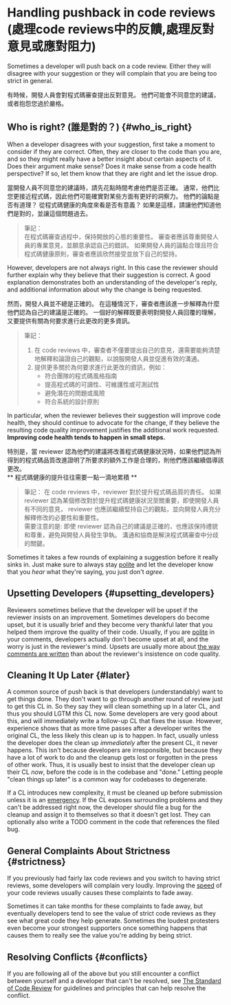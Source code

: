 # Handling pushback in code reviews (處理code reviews中的反饋,處理反對意見或應對阻力)



Sometimes a developer will push back on a code review. Either they will disagree
with your suggestion or they will complain that you are being too strict in
general.

有時候，開發人員會對程式碼審查提出反對意見。 他們可能會不同意您的建議，或者抱怨您過於嚴格。 

## Who is right? (誰是對的？) {#who_is_right}

When a developer disagrees with your suggestion, first take a moment to consider
if they are correct. Often, they are closer to the code than you are, and so
they might really have a better insight about certain aspects of it. Does their
argument make sense? Does it make sense from a code health perspective? If so,
let them know that they are right and let the issue drop.  

當開發人員不同意您的建議時，請先花點時間考慮他們是否正確。 通常，他們比您更接近程式碼，因此他們可能確實對某些方面有更好的洞察力。 他們的論點是否有道理？ 從程式碼健康的角度來看是否有意義？ 如果是這樣，請讓他們知道他們是對的，並讓這個問題過去。  

> 筆記：  
> 在程式碼審查過程中，保持開放的心態的重要性。 審查者應該尊重開發人員的專業意見，並願意承認自己的錯誤。 如果開發人員的論點合理且符合程式碼健康原則，審查者應該欣然接受並放下自己的堅持。  

However, developers are not always right. In this case the reviewer should
further explain why they believe that their suggestion is correct. A good
explanation demonstrates both an understanding of the developer's reply, and
additional information about why the change is being requested.

然而，開發人員並不總是正確的。 在這種情況下，審查者應該進一步解釋為什麼他們認為自己的建議是正確的。 一個好的解釋既要表明對開發人員回覆的理解，又要提供有關為何要求進行此更改的更多資訊。  
>  筆記：
>  1. 在 code reviews 中，審查者不僅要提出自己的意見，還需要能夠清楚地解釋和論證自己的觀點，以說服開發人員並促進有效的溝通。
>  2. 提供更多關於為何要求進行此更改的資訊，例如：
>     *  符合團隊的程式碼風格指南
>     *  提高程式碼的可讀性、可維護性或可測試性
>     *  避免潛在的問題或風險
>     *  符合系統的設計原則  


In particular, when the reviewer believes their suggestion will improve code
health, they should continue to advocate for the change, if they believe the
resulting code quality improvement justifies the additional work requested.
**Improving code health tends to happen in small steps.**

特別是，當 reviewer 認為他們的建議將改善程式碼健康狀況時，如果他們認為所得到的程式碼品質改進證明了所要求的額外工作是合理的，則他們應該繼續倡導該更改。  
** 程式碼健康的提升往往需要一點一滴地累積 **
> 筆記：
> 在 code reviews 中，reviewer 對於提升程式碼品質的責任。 如果 reviewer 認為某個修改對於提升程式碼健康狀況至關重要，即使開發人員有不同的意見， reviewer 也應該繼續堅持自己的觀點，並向開發人員充分解釋修改的必要性和重要性。  
> 需要注意的是: 即使 reviewer 認為自己的建議是正確的，也應該保持禮貌和尊重，避免與開發人員發生爭執。 溝通和協商是解決程式碼審查中分歧的關鍵。  

Sometimes it takes a few rounds of explaining a suggestion before it really
sinks in. Just make sure to always stay [polite](comments.md#courtesy) and let
the developer know that you *hear* what they're saying, you just don't *agree*.

## Upsetting Developers {#upsetting_developers}

Reviewers sometimes believe that the developer will be upset if the reviewer
insists on an improvement. Sometimes developers do become upset, but it is
usually brief and they become very thankful later that you helped them improve
the quality of their code. Usually, if you are [polite](comments.md#courtesy) in
your comments, developers actually don't become upset at all, and the worry is
just in the reviewer's mind. Upsets are usually more about
[the way comments are written](comments.md#courtesy) than about the reviewer's
insistence on code quality.

## Cleaning It Up Later {#later}

A common source of push back is that developers (understandably) want to get
things done. They don't want to go through another round of review just to get
this CL in. So they say they will clean something up in a later CL, and thus you
should LGTM *this* CL now. Some developers are very good about this, and will
immediately write a follow-up CL that fixes the issue. However, experience shows
that as more time passes after a developer writes the original CL, the less
likely this clean up is to happen. In fact, usually unless the developer does
the clean up *immediately* after the present CL, it never happens. This isn't
because developers are irresponsible, but because they have a lot of work to do
and the cleanup gets lost or forgotten in the press of other work. Thus, it is
usually best to insist that the developer clean up their CL *now*, before the
code is in the codebase and "done." Letting people "clean things up later" is a
common way for codebases to degenerate.

If a CL introduces new complexity, it must be cleaned up before submission
unless it is an [emergency](../emergencies.md). If the CL exposes surrounding
problems and they can't be addressed right now, the developer should file a bug
for the cleanup and assign it to themselves so that it doesn't get lost. They
can optionally also write a TODO comment in the code that references the filed
bug.

## General Complaints About Strictness {#strictness}

If you previously had fairly lax code reviews and you switch to having strict
reviews, some developers will complain very loudly. Improving the
[speed](speed.md) of your code reviews usually causes these complaints to fade
away.

Sometimes it can take months for these complaints to fade away, but eventually
developers tend to see the value of strict code reviews as they see what great
code they help generate. Sometimes the loudest protesters even become your
strongest supporters once something happens that causes them to really see the
value you're adding by being strict.

## Resolving Conflicts {#conflicts}

If you are following all of the above but you still encounter a conflict between
yourself and a developer that can't be resolved, see
[The Standard of Code Review](standard.md) for guidelines and principles that
can help resolve the conflict.
